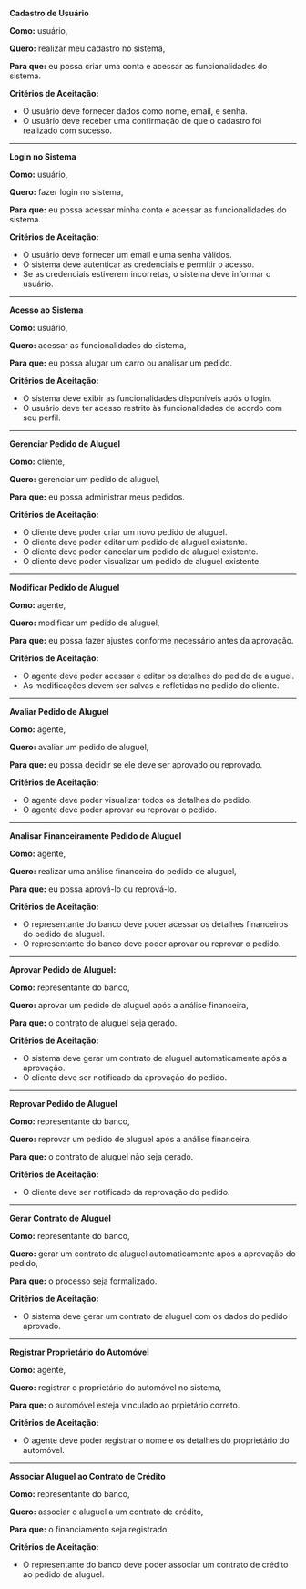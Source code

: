 **Cadastro de Usuário**

**Como:** usuário,

**Quero:** realizar meu cadastro no sistema,

**Para que:** eu possa criar uma conta e acessar as funcionalidades do sistema.


**Critérios de Aceitação:**
- O usuário deve fornecer dados como nome, email, e senha.
- O usuário deve receber uma confirmação de que o cadastro foi realizado com sucesso.

---

**Login no Sistema**

**Como:** usuário,

**Quero:** fazer login no sistema,

**Para que:** eu possa acessar minha conta e acessar as funcionalidades do sistema.


**Critérios de Aceitação:**
- O usuário deve fornecer um email e uma senha válidos.
- O sistema deve autenticar as credenciais e permitir o acesso.
- Se as credenciais estiverem incorretas, o sistema deve informar o usuário.

---

**Acesso ao Sistema**

**Como:** usuário,

**Quero:** acessar as funcionalidades do sistema,

**Para que:** eu possa alugar um carro ou analisar um pedido.


**Critérios de Aceitação:**
- O sistema deve exibir as funcionalidades disponíveis após o login.
- O usuário deve ter acesso restrito às funcionalidades de acordo com seu perfil.

---

**Gerenciar Pedido de Aluguel**

**Como:** cliente,

**Quero:** gerenciar um pedido de aluguel,

**Para que:** eu possa administrar meus pedidos.


**Critérios de Aceitação:**
- O cliente deve poder criar um novo pedido de aluguel.
- O cliente deve poder editar um pedido de aluguel existente.
- O cliente deve poder cancelar um pedido de aluguel existente.
- O cliente deve poder visualizar um pedido de aluguel existente.

---

**Modificar Pedido de Aluguel**

**Como:** agente,

**Quero:** modificar um pedido de aluguel,

**Para que:** eu possa fazer ajustes conforme necessário antes da aprovação.


**Critérios de Aceitação:**
- O agente deve poder acessar e editar os detalhes do pedido de aluguel.
- As modificações devem ser salvas e refletidas no pedido do cliente.

---

**Avaliar Pedido de Aluguel**

**Como:** agente,

**Quero:** avaliar um pedido de aluguel,

**Para que:** eu possa decidir se ele deve ser aprovado ou reprovado.


**Critérios de Aceitação:**
- O agente deve poder visualizar todos os detalhes do pedido.
- O agente deve poder aprovar ou reprovar o pedido.

---

**Analisar Financeiramente Pedido de Aluguel**

**Como:** agente,

**Quero:** realizar uma análise financeira do pedido de aluguel,

**Para que:** eu possa aprová-lo ou reprová-lo.


**Critérios de Aceitação:**
- O representante do banco deve poder acessar os detalhes financeiros do pedido de aluguel.
- O representante do banco deve poder aprovar ou reprovar o pedido.

---

**Aprovar Pedido de Aluguel:**

**Como:** representante do banco,

**Quero:** aprovar um pedido de aluguel após a análise financeira,

**Para que:** o contrato de aluguel seja gerado.


**Critérios de Aceitação:**
- O sistema deve gerar um contrato de aluguel automaticamente após a aprovação.
- O cliente deve ser notificado da aprovação do pedido.

---

**Reprovar Pedido de Aluguel**

**Como:** representante do banco,

**Quero:** reprovar um pedido de aluguel após a análise financeira,

**Para que:** o contrato de aluguel não seja gerado.


**Critérios de Aceitação:**
- O cliente deve ser notificado da reprovação do pedido.

---

**Gerar Contrato de Aluguel**

**Como:** representante do banco,

**Quero:** gerar um contrato de aluguel automaticamente após a aprovação do pedido,

**Para que:** o processo seja formalizado.


**Critérios de Aceitação:**
- O sistema deve gerar um contrato de aluguel com os dados do pedido aprovado.

---

**Registrar Proprietário do Automóvel**

**Como:** agente,

**Quero:** registrar o proprietário do automóvel no sistema,

**Para que:** o automóvel esteja vinculado ao prpietário correto.


**Critérios de Aceitação:**
- O agente deve poder registrar o nome e os detalhes do proprietário do automóvel.

---

**Associar Aluguel ao Contrato de Crédito**

**Como:** representante do banco,

**Quero:** associar o aluguel a um contrato de crédito,

**Para que:** o financiamento seja registrado.


**Critérios de Aceitação:**
- O representante do banco deve poder associar um contrato de crédito ao pedido de aluguel.

